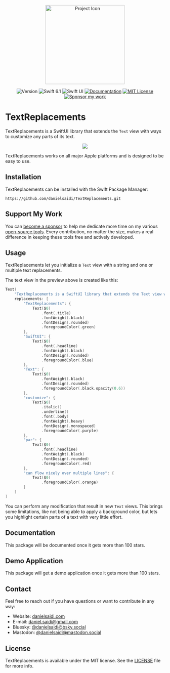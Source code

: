 <p align="center">
    <img src="Resources/Icon.png" alt="Project Icon" width="250" />
</p>

<p align="center">
    <img src="https://img.shields.io/github/v/release/danielsaidi/TextReplacements?color=%2300550&sort=semver" alt="Version" title="Version" />
    <img src="https://img.shields.io/badge/swift-6.1-orange.svg" alt="Swift 6.1" />
    <img src="https://img.shields.io/badge/platform-SwiftUI-blue.svg" alt="Swift UI" title="SwiftUI" />
    <a href="https://danielsaidi.github.io/TextReplacements"><img src="https://img.shields.io/badge/documentation-web-blue.svg" alt="Documentation" /></a>
        <a href="https://github.com/danielsaidi/TextReplacements/blob/master/LICENSE"><img src="https://img.shields.io/github/license/danielsaidi/TextReplacements" alt="MIT License" /></a>
    <a href="https://github.com/sponsors/danielsaidi"><img src="https://img.shields.io/badge/sponsor-GitHub-red.svg" alt="Sponsor my work" /></a>
</p>



# TextReplacements

TextReplacements is a SwiftUI library that extends the `Text` view with ways to customize any parts of its text.

<p align="center">
    <img src="Resources/Preview.jpeg" />
</p>

TextReplacements works on all major Apple platforms and is designed to be easy to use.



## Installation

TextReplacements can be installed with the Swift Package Manager:

```
https://github.com/danielsaidi/TextReplacements.git
```


## Support My Work

You can [become a sponsor][Sponsors] to help me dedicate more time on my various [open-source tools][OpenSource]. Every contribution, no matter the size, makes a real difference in keeping these tools free and actively developed.



## Usage

TextReplacements let you initialize a `Text` view with a string and one or multiple text replacements.

The text view in the preview above is created like this:

```swift
Text(
    "TextReplacements is a SwiftUI library that extends the Text view with ways to customize any parts of its text. The result is a Text with customized segments that can flow nicely over multiple lines.",
    replacements: [
        "TextReplacements": {
            Text($0)
                .font(.title)
                .fontWeight(.black)
                .fontDesign(.rounded)
                .foregroundColor(.green)
        },
        "SwiftUI": {
            Text($0)
                .font(.headline)
                .fontWeight(.black)
                .fontDesign(.rounded)
                .foregroundColor(.blue)
        },
        "Text": {
            Text($0)
                .fontWeight(.black)
                .fontDesign(.rounded)
                .foregroundColor(.black.opacity(0.6))
        },
        "customize": {
            Text($0)
                .italic()
                .underline()
                .font(.body)
                .fontWeight(.heavy)
                .fontDesign(.monospaced)
                .foregroundColor(.purple)
        },
        "par": {
            Text($0)
                .font(.headline)
                .fontWeight(.black)
                .fontDesign(.rounded)
                .foregroundColor(.red)
        },
        "can flow nicely over multiple lines": {
            Text($0)
                .foregroundColor(.orange)
        }
    ]
)
```

You can perform any modification that result in new `Text` views. This brings some limitations, like not being able to apply a background color, but lets you highlight certain parts of a text with very little effort.



## Documentation

This package will be documented once it gets more than 100 stars.



## Demo Application

This package will get a demo application once it gets more than 100 stars.



## Contact

Feel free to reach out if you have questions or want to contribute in any way:

* Website: [danielsaidi.com][Website]
* E-mail: [daniel.saidi@gmail.com][Email]
* Bluesky: [@danielsaidi@bsky.social][Bluesky]
* Mastodon: [@danielsaidi@mastodon.social][Mastodon]



## License

TextReplacements is available under the MIT license. See the [LICENSE][License] file for more info.



[Email]: mailto:daniel.saidi@gmail.com
[Website]: https://danielsaidi.com
[GitHub]: https://github.com/danielsaidi
[OpenSource]: https://danielsaidi.com/opensource
[Sponsors]: https://github.com/sponsors/danielsaidi

[Bluesky]: https://bsky.app/profile/danielsaidi.bsky.social
[Mastodon]: https://mastodon.social/@danielsaidi
[Twitter]: https://twitter.com/danielsaidi

[Documentation]: https://danielsaidi.github.io/TextReplacements/
[Getting-Started]: https://danielsaidi.github.io/TextReplacements/documentation/textreplacements/getting-started
[License]: https://github.com/danielsaidi/TextReplacements/blob/master/LICENSE
